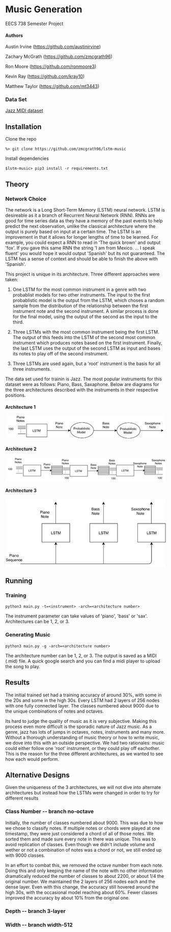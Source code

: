 

# Music Generation
EECS 738 Semester Project

#### Authors
Austin Irvine (https://github.com/austinirvine)

Zachary McGrath (https://github.com/zmcgrath96)

Ron Moore (https://github.com/ronmoore3)

Kevin Ray (https://github.com/kray10)

Matthew Taylor (https://github.com/mt3443)

### Data Set
[Jazz MIDI dataset](https://www.kaggle.com/saikayala/jazz-ml-ready-midi)

## Installation

Clone the repo
```
%> git clone https://github.com/zmcgrath96/lstm-music
```

Install dependencies
```
$lstm-music> pip3 install -r requirements.txt
```

## Theory
### Network Choice
The network is a Long Short-Term Memory (LSTM) neural network. LSTM is desireable as it a branch of Recurrent Neural Network (RNN). RNNs are good for time series data as they have a memory of the past events to help predict the next observation, unlike the classical architecture where the output is purely based on input at a certain time. The LSTM is an improvement in that it allows for longer lengths of time to be learned. For example, you could expect a RNN to read in 'The quick brown' and output 'fox'. If you gave this same RNN the string 'I am from Mexico. ... I speak fluent' you would hope it would output 'Spanish' but its not guaranteed. The LSTM has a sense of context and should be able to finish the above with 'Spanish'. 

This project is unique in its architecture. Three different approaches were taken:
1. One LSTM for the most common instrument in a genre with two probablist models for two other instruments. The input to the first probablistic model is the output from the LSTM, which choses a random sample from the distribution of the relationship between the first instrument note and the second instrument. A similar process is done for the final model, using the output of the second as the input to the third.

2. Three LSTMs with the most common instrument being the first LSTM. The output of this feeds into the LSTM of the second most common instrument which produces notes based on the first instrument. Finally, the last LSTM uses the output of the second LSTM as input and bases its notes to play off of the second instrument.

3. Three LSTMs are used again, but a 'root' instrument is the basis for all three instruments. 

The data set used for trainin is Jazz. The most popular instruments for this dataset were as follows: Piano, Bass, Saxaphone. Below are diagrams for the three architectures described with the instruments in their respective positions. 

#### Architecture 1
![architecture 1](https://github.com/zmcgrath96/lstm-music/blob/master/images/Architecture%201.png)
#### Architecture 2
![architecture 2](https://github.com/zmcgrath96/lstm-music/blob/master/images/Architecture%202.png)
#### Architecture 3
![architecture 3](https://github.com/zmcgrath96/lstm-music/blob/master/images/Architecture%203.png)

## Running
### Training
```
python3 main.py -t=<instrument> -arch=<architecture number>
```
The instrument parameter can take values of 'piano', 'bass' or 'sax'. Architectures can be 1, 2, or 3.
### Generating Music
```
python3 main.py -g -arch=<architecture number>
```
The architecture number can be 1, 2, or 3. The output is saved as a MIDI (.mid) file. A quick google search and you can find a midi player to upload the song to play.
## Results
The initial trained set had a training accuracy of around 30%, with some in the 20s and some in the high 30s. Every LSTM had 2 layers of 256 nodes with one fully connected layer. The classes numbered about 9000 due to the unique combinations of notes and octaves. 

Its hard to judge the quality of music as it is very subjective. Making this process even more difficult is the sporadic nature of Jazz music. As a genre, jazz has lots of jumps in octaves, notes, instruments and many more. Without a thorough understanding of music theory or how to write music, we dove into this with an outside perspective. We had two rationales: music could either follow one 'root' instrument, or they could play off eachother. This is the reason for the three different architectures, as we wanted to see how each would perform. 
## Alternative Designs
Given the uniqueness of the 3 architectures, we will not dive into alternate architectures but instead how the LSTMs were changed in order to try for different results
### Class Number -- branch no-octave
Initially, the number of classes numbered about 9000. This was due to how we chose to classify notes. If multiple notes or chords were played at one timestamp, they were just considered a chord of all of those notes. We sorted them and made sure every note in there was unique. This was to avoid replication of classes. Even though we didn't include volume and wether or not a combination of notes was a chord or not, we still ended up with 9000 classes. 

In an effort to combat this, we removed the octave number from each note. Doing this and only keeping the name of the note with no other information dramatically reduced the number of classes to about 2200, or about 1/4 the original number. We maintained the 2 layers of 256 nodes each and the dense layer. Even with this change, the accuracy still hovered around the high 30s, with the occasional model reaching about 60%. Fewer classes improved the accuracy by about 10% from the original one.
### Depth -- branch 3-layer 
### Width -- branch width-512

